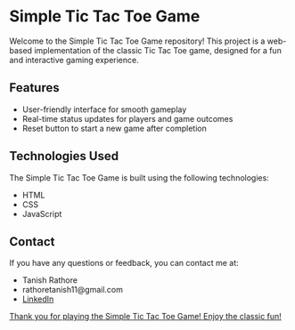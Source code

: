 <h1>Simple Tic Tac Toe Game</h1>

  <p>Welcome to the Simple Tic Tac Toe Game repository! This project is a web-based implementation of the classic Tic Tac Toe game, designed for a fun and interactive gaming experience.</p>



  <h2>Features</h2>

  <ul>
    <li>User-friendly interface for smooth gameplay</li>
    <li>Real-time status updates for players and game outcomes</li>
    <li>Reset button to start a new game after completion</li>
  </ul>

  <h2>Technologies Used</h2>

  <p>The Simple Tic Tac Toe Game is built using the following technologies:</p>

  <ul>
    <li>HTML</li>
    <li>CSS</li>
    <li>JavaScript</li>
  </ul>

 
  
  <h2>Contact</h2>

  <p>If you have any questions or feedback, you can contact me at:</p>

  <ul>
    <li>Tanish Rathore</li>
    <li>rathoretanish11@gmail.com</li>
    <li><a href="https://www.linkedin.com/in/tanishrathore/">LinkedIn</li>
  </ul>

  <p>Thank you for playing the Simple Tic Tac Toe Game! Enjoy the classic fun!</p>
